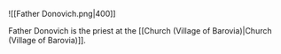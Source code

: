 ![[Father Donovich.png|400]]

Father Donovich is the priest at the [[Church (Village of Barovia)|Church (Village of Barovia)]].